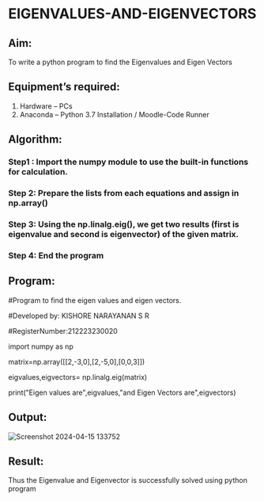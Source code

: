 # EIGENVALUES-AND-EIGENVECTORS
## Aim:
To write a python program to find the Eigenvalues and Eigen Vectors
## Equipment’s required:
1. 	Hardware – PCs
2. 	Anaconda – Python 3.7 Installation / Moodle-Code Runner
## Algorithm:
### Step1 : Import the numpy module to use the built-in functions for calculation.
### Step 2: Prepare the lists from each equations and assign in np.array()
### Step 3: Using the np.linalg.eig(),  we get two results (first is eigenvalue and second is eigenvector) of the given matrix.
### Step 4: End the program

## Program:
#Program to find the eigen values and eigen vectors.

#Developed by: KISHORE NARAYANAN S R

#RegisterNumber:212223230020

import numpy as np

matrix=np.array([[2,-3,0],[2,-5,0],[0,0,3]])

eigvalues,eigvectors= np.linalg.eig(matrix)

print("Eigen values are",eigvalues,"and Eigen Vectors are",eigvectors)



## Output:
![Screenshot 2024-04-15 133752](https://github.com/KISHORENARAYANANSR/EIGENVALUES-AND-EIGENVECTORS/assets/148202102/c235a80c-f2a2-4d4e-8387-c7f71e46056d)

## Result:
Thus the Eigenvalue and Eigenvector is successfully solved using python program
